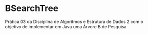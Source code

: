 # BSearchTree
Prática 03 da Disciplina de Algoritmos e Estrutura de Dados 2 com o objetivo de implementar em Java uma Árvore B de Pesquisa 
